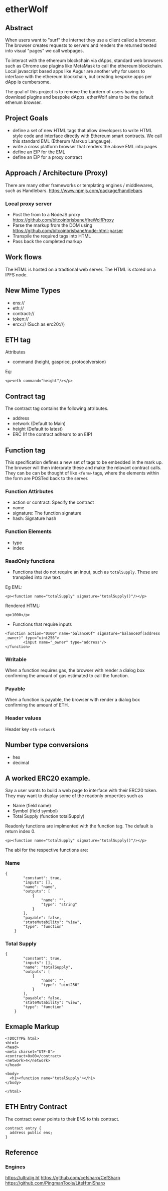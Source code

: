 # etherWolf 

## Abstract

When users want to "surf" the internet they use a client called a browser.  The browser creates requests to servers and renders the returned texted into visual "pages" we call webpages.

To interact with the ethereum blockchain via dApps, standard web browsers such as Chrome use plugins like MetaMask to call the ethereum blockchain.  Local javascript based apps like Augur are another why for users to interface with the ethereum blockchain, but creating bespoke apps per dApp is cumbersome.

The goal of this project is to remove the burdern of users having to download plugins and bespoke dApps.  etherWolf aims to be the default etherum browser.

## Project Goals
* define a set of new HTML tags that allow developers to write HTML style code and interface directly with Ethereum smart contracts.  We call this standard EML (Etherum Markup Langauge).
* write a cross platform browser that renders the above EML into pages
* define an EIP for the EML
* define an EIP for a proxy contract

## Approach / Architecture (Proxy)

There are many other frameworks or templating engines / middlewares, such as Handlebars.  https://www.npmjs.com/package/handlebars

### Local proxy server

* Post the from to a NodeJS proxy https://github.com/bitcoinbrisbane/fireWolfProxy
* Parse the markup from the DOM using https://github.com/bitcoinbrisbane/node-html-parser
* Transpile the required tags into HTML
* Pass back the completed markup

## Work flows
The HTML is hosted on a tradtional web server.
The HTML is stored on a IPFS node.

## New Mime Types
* ens://
* eth://
* contract://
* token://
* ercx:// (Such as erc20://)

## ETH tag

Attributes
* command (height, gasprice, protocolversion)

Eg:

```
<p><eth command="height"/></p>
```

## Contract tag
The contract tag contains the following attributes.

* address
* network (Default to Main)
* height (Default to latest)
* ERC (If the contract adhears to an EIP)

## Function tag
This specification defines a new set of tags to be embedded in the mark up.  The browser will then interprate these and make the relavant contract calls.  They can be can be thought of like `<form>` tags, where the elements within the form are POSTed back to the server.

### Function Attirbutes

* action or contract:  Specify the contract
* name
* signature: The function signature
* hash:  Signature hash

### Function Elements
* type 
* index

### ReadOnly functions
* Functions that do not require an input, such as `totalSupply`.  These are transpiled into raw text.

Eg EML:

`<p><function name="totalSupply" signature="totalSupply()"/></p>`

Rendered HTML:

`<p>1000</p>`


* Functions that require inputs

```
<function action="0x00" name="balanceOf" signature="balanceOf(address _owner)" type="uint256">
        <input name="_owner" type="address"/>
</function>
```
### Writable

When a function requires gas, the browser with render a dialog box confirming the amount of gas estimated to call the function.

### Payable

When a function is payable, the browser with render a dialog box confirming the amount of ETH.

### Header values

Header key
`eth-network`

## Number type conversions
* hex
* decimal


## A worked ERC20 example.
Say a user wants to build a web page to interface with their ERC20 token.  They may want to display some of the readonly properties such as

* Name (field name)
* Symbol (field symbol)
* Total Supply (function totalSupply)

Readonly functions are implmented with the function tag.  The default is return index 0.

`<p><function name="totalSupply" signature="totalSupply()"/></p>`


The abi for the respective functions are:

### Name

```
{
        "constant": true,
        "inputs": [],
        "name": "name",
        "outputs": [
            {
                "name": "",
                "type": "string"
            }
        ],
        "payable": false,
        "stateMutability": "view",
        "type": "function"
    }
```

### Total Supply

```
{
        "constant": true,
        "inputs": [],
        "name": "totalSupply",
        "outputs": [
            {
                "name": "",
                "type": "uint256"
            }
        ],
        "payable": false,
        "stateMutability": "view",
        "type": "function"
    }
```

## Exmaple Markup


```
<!DOCTYPE html>
<html>
<head>
<meta charset="UTF-8">
<contract>0x00</contract>
<network>4</network>
</head>

<body>
  <h1><function name="totalSupply"></h1>
</body>

</html>
```

## ETH Entry Contract

The contract owner points to their ENS to this contract.
```
contract entry {
  address public ens;
}
```

## Reference
### Engines
https://ultralig.ht
https://github.com/cefsharp/CefSharp
https://github.com/PingmanTools/LiteHtmlSharp

